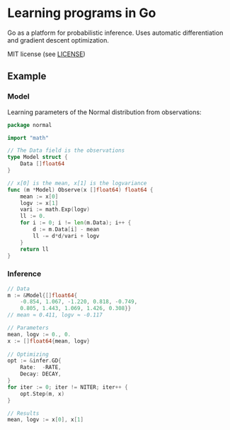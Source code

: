 # Learning programs in Go

Go as a platform for probabilistic inference. Uses
automatic differentiation and gradient descent
optimization.

MIT license (see [LICENSE](LICENSE))

## Example

### Model

Learning parameters of the Normal distribution from
observations:

```Go
package normal

import "math"

// The Data field is the observations
type Model struct {
    Data []float64
}

// x[0] is the mean, x[1] is the logvariance
func (m *Model) Observe(x []float64) float64 {
    mean := x[0]
    logv := x[1]
    vari := math.Exp(logv)
    ll := 0.
    for i := 0; i != len(m.Data); i++ {
        d := m.Data[i] - mean
        ll -= d*d/vari + logv
    }
    return ll
}
```

### Inference

```Go
// Data
m := &Model{[]float64{
	-0.854, 1.067, -1.220, 0.818, -0.749,
	0.805, 1.443, 1.069, 1.426, 0.308}}
// mean ≈ 0.411, logv ≈ -0.117

// Parameters
mean, logv := 0., 0.
x := []float64{mean, logv}
	
// Optimizing
opt := &infer.GD{
    Rate:  -RATE,
    Decay: DECAY,
}
for iter := 0; iter != NITER; iter++ {
    opt.Step(m, x)
}

// Results
mean, logv := x[0], x[1]
```
